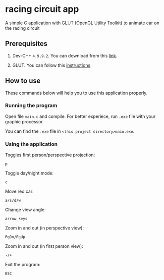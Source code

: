 # racing circuit app

A simple C application with GLUT (OpenGL Utility Toolkit) to animate car on the racing circuit  

## Prerequisites

1. Dev-C++ `4.9.9.2`. You can download from this [link](https://sourceforge.net/projects/dev-cpp/files/Binaries/Dev-C%2B%2B%204.9.9.2/).

2. GLUT. You can follow this [instructions](https://chortle.ccsu.edu/Bloodshed/howToGL.html).

## How to use

These commands below will help you to use this application properly.

### Running the program
Open file `main.c` and compile. For better experiece, run `.exe` file with your graphic processor.

You can find the `.exe` file in `<this project directory>main.exe`.

### Using the application

Toggles first person/perspective projection:

```console
p
```

Toggle day/night mode:

```console
c
```

Move red car:

```console
a/s/d/w
```

Change view angle:

```console
arrow keys
```

Zoom in and out (in perspective view):

```console
PgDn/PgUp 
```

Zoom in and out (in first person view):

```console
-/+ 
```

Exit the program:

```console
ESC 
```
